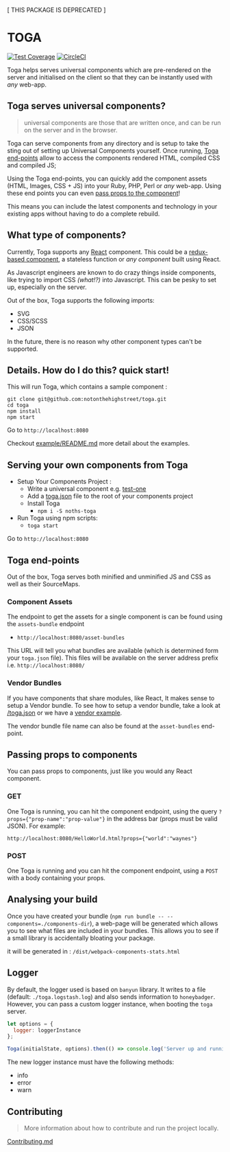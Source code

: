 [ THIS PACKAGE IS DEPRECATED ]

# TOGA

[![Test Coverage](https://codeclimate.com/repos/56d6f79a4304122460007970/badges/70c559a8e7dbfc647eb1/coverage.svg)](https://codeclimate.com/repos/56d6f79a4304122460007970/coverage)
[![CircleCI](https://circleci.com/gh/notonthehighstreet/toga/tree/master.svg?style=svg&circle-token=fad4a71fbda4e23fb196f5e4c63384bf7db66b6c)](https://circleci.com/gh/notonthehighstreet/toga/tree/master)

Toga helps serves universal components which are pre-rendered on the server and initialised on the client so that they can be instantly used with *any* web-app.

## Toga serves universal components?

> universal components are those that are written once, and can be run on the server and in the browser.

Toga can serve components from any directory and is setup to take the sting out of setting up Universal Components yourself.
Once running, [Toga end-points](#toga-end-points) allow to access the components rendered HTML, compiled CSS and compiled JS;

Using the Toga end-points, you can quickly add the component assets (HTML, Images, CSS + JS) into your Ruby, PHP, Perl or *any* web-app.
Using these end points you can even [pass props to the component](#passing-props-to-components)!

This means you can include the latest components and technology in your existing apps without having to do a complete rebuild.

## What type of components?

Currently, Toga supports any [React](https://github.com/facebook/react) component.
This could be a [redux-based component](/tests/e2e/components/test-redux), a stateless function or *any component* built using React.

As Javascript engineers are known to do crazy things inside components, like trying to import CSS *(what!?)* into Javascript.
This can be pesky to set up, especially on the server.

Out of the box, Toga supports the following imports:
 * SVG
 * CSS/SCSS
 * JSON

In the future, there is no reason why other component types can't be supported.

## Details. How do I do this? quick start!

This will run Toga, which contains a sample component :

```
git clone git@github.com:notonthehighstreet/toga.git
cd toga
npm install
npm start
```
Go to `http://localhost:8080`

Checkout [example/README.md](/example/README.md) more detail about the examples.

## Serving your own components from Toga

* Setup Your Components Project :
  * Write a universal component e.g. [test-one](/tests/e2e/components/test-one/index.js)
  * Add a [toga.json](/toga.json.md) file to the root of your components project
  * Install Toga
    * `npm i -S noths-toga `
* Run Toga using npm scripts:
  * `toga start`

Go to `http://localhost:8080`

## Toga end-points

Out of the box, Toga serves both minified and unminified JS and CSS as well as their SourceMaps.

### Component Assets

The endpoint to get the assets for a single component is can be found using the `assets-bundle` endpoint

 * `http://localhost:8080/asset-bundles`

This URL will tell you what bundles are available (which is determined form your `toga.json` file).
This files will be available on the server address prefix i.e. `http://localhost:8080/`

### Vendor Bundles

If you have components that share modules, like React, It makes sense to setup a Vendor bundle.
To see how to setup a vendor bundle, take a look at [/toga.json](/toga.json.md) or we have a [vendor example](/example/README.md#vendor-javascript).

The vendor bundle file name can also be found at the `asset-bundles` end-point.

## Passing props to components

You can pass props to components, just like you would any React component.

### GET

One Toga is running, you can hit the component endpoint, using the query `?props={"prop-name":"prop-value"}` in the address bar (props must be valid JSON).  For example:

`http://localhost:8080/HelloWorld.html?props={"world":"waynes"}`

### POST

One Toga is running and you can hit the component endpoint, using a `POST` with a body containing your props.

## Analysing your build

Once you have created your bundle (`npm run bundle -- --components=./components-dir`), a web-page will be generated which allows you to see what files are included in your bundles.
This allows you to see if a small library is accidentally bloating your package.

it will be generated in : `/dist/webpack-components-stats.html`

## Logger

By default, the logger used is based on `banyun` library. It writes to a file (default: `./toga.logstash.log`) and also sends information to `honeybadger`. However, you can pass a custom logger instance, when booting the `toga` server.
```js
let options = {
  logger: loggerInstance
};

Toga(initialState, options).then(() => console.log('Server up and running'));
```

The new logger instance must have the following methods:
- info
- error
- warn

## Contributing

 > More information about how to contribute and run the project locally.

[Contributing.md](CONTRIBUTING.md)
